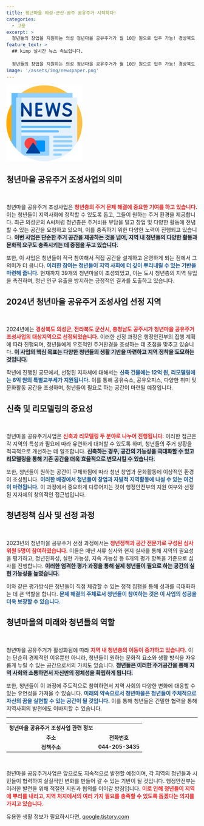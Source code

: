 ```yaml
---
title: 청년마을 의성·군산·공주 공유주거 시작하다!
categories:
  - 고용
excerpt: >
  청년들의 창업을 지원하는 의성 청년마을 공유주거가 월 10만 원으로 입주 가능! 경상북도 의성을 시작으로 2024년 추가 대상지 3곳 발표, 청년 주거 문제 해결의 새로운 돌파구가 기대된다.
feature_text: >
  ## kimp 실시간 뉴스 속보입니다.

  청년들의 창업을 지원하는 의성 청년마을 공유주거가 월 10만 원으로 입주 가능! 경상북도 의성을 시작으로 2024년 추가 대상지 3곳 발표, 청년 주거 문제 해결의 새로운 돌파구가 기대된다.
image: '/assets/img/newspaper.png'
---
```


<p><img src="/assets/img/newspaper.png" alt="kimplant 속보" /></p>

<h2 data-ke-size="size26">청년마을 공유주거 조성사업의 의미</h2>

<p data-ke-size="size16">&nbsp;</p>

<p>청년마을 공유주거 조성사업은 <b><span style="color: #ee2323;">청년층의 주거 문제 해결에 중요한 기여를 하고 있습니다.</span></b> 이는 청년들이 지역사회에 정착할 수 있도록 돕고, 그들이 원하는 주거 환경을 제공합니다. 최근 의성군의 A씨처럼 청년층은 주거비용 부담을 덜고 창업 및 다양한 활동에 전념할 수 있는 공간을 요청하고 있으며, 이를 충족하기 위한 다양한 노력이 진행되고 있습니다. <b><span style="background-color: #21538527;">이번 사업은 단순한 주거 공간을 제공하는 것을 넘어, 지역 내 청년들의 다양한 활동과 문화적 요구도 충족시키는 데 중점을 두고 있습니다.</span></b> </p>

<p>또한, 이 사업은 청년들이 적극 참여해서 직접 공간을 설계하고 운영하게 되는 점에서 그 의미가 더 큽니다. <b><span style="color: #1a5490;">이러한 참여는 청년들이 지역 사회에 더 깊이 뿌리내릴 수 있는 기반을 마련해 줍니다.</span></b> 현재까지 39개의 청년마을이 조성되었고, 이는 도시 청년층의 지역 유입을 촉진하며, 청년 인구 유출을 방지하는 긍정적인 결과를 도출하고 있습니다.</p>

<h2 data-ke-size="size26">2024년 청년마을 공유주거 조성사업 선정 지역</h2>

<p data-ke-size="size16">&nbsp;</p>

<p>2024년에는 <b><span style="color: #ee2323;">경상북도 의성군, 전라북도 군산시, 충청남도 공주시가 청년마을 공유주거 조성사업의 대상지역으로 선정되었습니다.</span></b> 이러한 선정 과정은 행정안전부의 집행 계획에 따라 진행되며, 청년들에게 우호적인 주거환경을 조성하는 데 초점을 맞추고 있습니다. <b><span style="background-color: #21538527;">이 사업의 핵심 목표는 다양한 청년들의 생활 기반을 마련하고 지역 정착을 도모하는 것입니다.</span></b></p>

<p>작년에 진행된 공모에서, 선정된 지자체에 대해서는 <b><span style="color: #1a5490;">신축 건물에는 12억 원, 리모델링에는 6억 원의 특별교부세가 지원됩니다.</span></b> 이를 통해 공유숙소, 공유오피스, 다양한 취미 및 문화활동 공간을 조성하며, 청년들이 필요로 하는 공간이 마련될 예정입니다. </p>

<h2 data-ke-size="size26">신축 및 리모델링의 중요성</h2>

<p data-ke-size="size16">&nbsp;</p>

<p>청년마을 공유주거사업은 <b><span style="color: #ee2323;">신축과 리모델링 두 분야로 나누어 진행됩니다.</span></b> 이러한 접근은 각 지역의 특성과 필요에 따라 유연하게 대처할 수 있도록 하며, 청년들의 주거 상황을 적극적으로 개선하는 데 일조합니다. <b><span style="background-color: #21538527;">신축하는 경우, 공간의 기능성을 극대화할 수 있고 리모델링을 통해 기존 공간을 더욱 효율적으로 변모시킬 수 있습니다.</span></b></p>

<p>또한, 청년들이 원하는 공간이 구체화됨에 따라 청년 창업과 문화활동에 이상적인 환경이 조성됩니다. <b><span style="color: #1a5490;">이러한 배경에서 청년들이 창업과 자발적 지역활동에 나설 수 있는 여건이 마련됩니다.</span></b> 이 과정에서 중요하게 다루어지는 것이 행정안전부의 지원 여부와 선정된 지자체의 창의적인 접근법입니다.</p>

<h2 data-ke-size="size26">청년정책 심사 및 선정 과정</h2>

<p data-ke-size="size16">&nbsp;</p>

<p>2023년의 청년마을 공유주거 선정 과정에서는 <b><span style="color: #ee2323;">청년정책과 공간 전문가로 구성된 심사위원 5명이 참여하였습니다.</span></b> 이들은 매년 서류 심사와 현지 실사를 통해 지역의 필요성을 평가하고, 청년친화성, 실현 가능성, 지속 가능성 등 6개의 평가 항목을 기준으로 심사를 진행합니다. <b><span style="background-color: #21538527;">이러한 엄격한 평가 과정을 통해 실제 청년들이 필요로 하는 공간의 실현 가능성을 높였습니다.</span></b></p>

<p>이와 같은 평가방식은 청년들이 직접 체감할 수 있는 정책 집행을 통해 성과를 극대화하는 데 큰 역할을 합니다. <b><span style="color: #1a5490;">문제 해결의 주체로서 청년들이 참여하는 것은 이 사업의 성공을 더욱 보장할 수 있습니다.</span></b></p>

<h2 data-ke-size="size26">청년마을의 미래와 청년들의 역할</h2>

<p data-ke-size="size16">&nbsp;</p>

<p>청년마을 공유주거가 활성화됨에 따라 <b><span style="color: #ee2323;">지역 내 청년층의 이동이 증가하고 있습니다.</span></b> 이는 단순히 경제적인 이유뿐만 아니라, 청년들이 원하는 문화적 요소와 생활 방식을 자유롭게 누릴 수 있는 공간으로서의 가치도 있습니다. <b><span style="background-color: #21538527;">청년들은 이러한 주거공간을 통해 지역 사회와 소통하면서 자신만의 정체성을 확립하게 됩니다.</span></b></p>

<p>또한, 청년들이 이 과정에 주도적으로 참여하면서 지역 사회의 다양한 변화에 대응할 수 있는 유연성을 가져올 수 있습니다. <b><span style="color: #1a5490;">미래의 약속으로서 청년마을은 청년들이 주체적으로 자신의 꿈을 실현할 수 있는 공간이 될 것입니다.</span></b> 이를 통해 청년들은 긴밀한 협력을 통해 지역사회의 발전에도 이바지할 수 있습니다.</p>

<hr>

<table style="width:100%">
  <tr>
    <td style="text-align: center; height: 17px;"><b>청년마을 공유주거 조성사업 관련 정보</b></td>
  </tr>
  <tr>
    <td style="text-align: center; height: 17px;"><b>주소</b></td>
    <td style="text-align: center; height: 17px;"><b>전화번호</b></td>
  </tr>
  <tr>
    <td style="text-align: center; height: 17px;"><b>정책주소</b></td>
    <td style="text-align: center; height: 17px;"><b>044-205-3435</b></td>
  </tr>
</table>

<p data-ke-size="size16">&nbsp;</p>

<p>청년마을 공유주거사업은 앞으로도 지속적으로 발전할 예정이며, 각 지역의 청년들과 시민들이 협력하여 실질적인 변화를 만들어 갈 수 있는 기반이 될 것입니다. 행정안전부는 이러한 발전을 위해 적절한 지원과 협의를 이어갈 방침입니다. <b><span style="color: #ee2323;">이로 인해 청년들이 지역에 뿌리를 내리고, 지역 처지에서의 여러 가지 필요를 충족할 수 있도록 돕겠다는 의지를 가지고 있습니다.</span></b> </p>

<p data-ke-size="size16"></p>
유용한 생활 정보가 필요하시다면, <a href="https://qoogle.tistory.com" rel="dofollow">qoogle.tistory.com</a>


